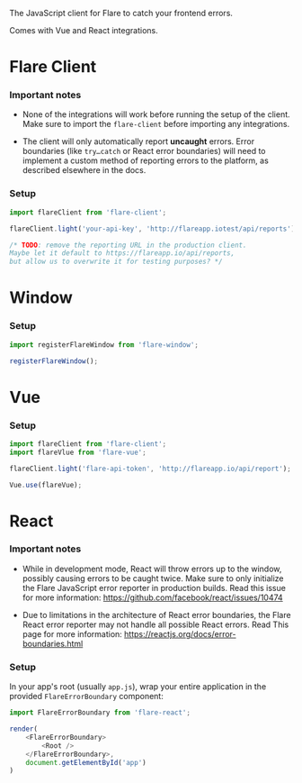 The JavaScript client for Flare to catch your frontend errors.

Comes with Vue and React integrations.

# Flare Client

### Important notes
 - None of the integrations will work before running the setup of the client. Make sure to import the `flare-client` before importing any integrations.
 
 - The client will only automatically report **uncaught** errors. Error boundaries (like `try…catch` or React error boundaries) will need to implement a custom method of reporting errors to the platform, as described elsewhere in the docs.

### Setup

```js
import flareClient from 'flare-client';

flareClient.light('your-api-key', 'http://flareapp.iotest/api/reports');

/* TODO: remove the reporting URL in the production client.
Maybe let it default to https://flareapp.io/api/reports,
but allow us to overwrite it for testing purposes? */
```

# Window

### Setup

```js
import registerFlareWindow from 'flare-window';

registerFlareWindow();
```

# Vue

### Setup

```js
import flareClient from 'flare-client';
import flareVlue from 'flare-vue';

flareClient.light('flare-api-token', 'http://flareapp.io/api/report');

Vue.use(flareVue);
```

# React

### Important notes

- While in development mode, React will throw errors up to the window, possibly causing errors to be caught twice. Make sure to only initialize the Flare JavaScript error reporter in production builds. Read this issue for more information: https://github.com/facebook/react/issues/10474

- Due to limitations in the architecture of React error boundaries, the Flare React error reporter may not handle all possible React errors. Read This page for more information: https://reactjs.org/docs/error-boundaries.html


### Setup

In your app's root (usually `app.js`), wrap your entire application in the provided `FlareErrorBoundary` component:

```js
import FlareErrorBoundary from 'flare-react';

render(
    <FlareErrorBoundary>
        <Root />
    </FlareErrorBoundary>,
    document.getElementById('app')
)
```
